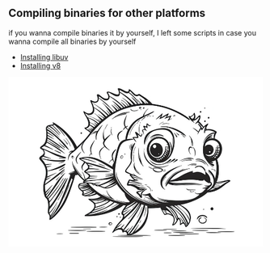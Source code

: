 ## Compiling binaries for other platforms

if you wanna compile binaries it by yourself, I left some scripts in case you wanna compile all binaries by yourself

- [Installing libuv](./fish/scripts/libuv-env-script-x86.sh)
- [Installing v8](./fish/scripts/v8-env-script-x86.sh)

<img src="https://github.com/byhyakimaro/fish/blob/main/fish.jpg">